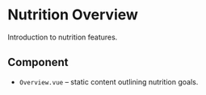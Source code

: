 # Nutrition Overview

Introduction to nutrition features.

## Component
- `Overview.vue` – static content outlining nutrition goals.
